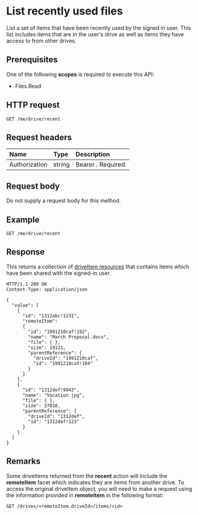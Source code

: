 # List recently used files

List a set of items that have been recently used by the signed in user. This list
includes items that are in the user's drive as well as items they have access to
from other drives.

## Prerequisites
One of the following **scopes** is required to execute this API:

  * Files.Read

## HTTP request

<!-- { "blockType": "ignored" } -->
```
GET /me/drive/recent
```

## Request headers

| Name          | Type   | Description                                                                                                                                                                                       |
|:--------------|:-------|:--------------------------------------------------------------------------------------------------------------------------------------------------------------------------------------------------|
| Authorization | string | Bearer <token>. Required.                                                                                                                                                                         |

## Request body
Do not supply a request body for this method.

## Example

<!-- { "blockType": "request", "name": "drive-recent", "scopes": "files.read" } -->
```http
GET /me/drive/recent
```

## Response

This returns a collection of [driveItem resources](../resources/driveitem.md)
that contains items which have been shared with the signed-in user.


<!-- { "blockType": "response", "@odata.type": "microsoft.graph.driveItem", "isCollection": true, "truncated": true } -->
```http
HTTP/1.1 200 OK
Content-Type: application/json

{
  "value": [
    {
      "id": "1312abc!1231",
      "remoteItem":
      {
        "id": "1991210caf!192",
        "name": "March Proposal.docx",
        "file": { },
        "size": 19121,
        "parentReference": {
          "driveId": "1991210caf",
          "id": "1991210caf!104"
        }
      }
    },
    {
      "id": "1312def!9943",
      "name": "Vacation.jpg",
      "file": { },
      "size": 37810,
      "parentReference": {
        "driveId": "1312def",
        "id": "1312def!123"
      }
    }
  ]
}
```

## Remarks

Some driveItems returned from the **recent** action will include the **remoteItem**
facet which indicates they are items from another drive. To access the original
driveItem object, you will need to make a request using the information provided
in **remoteItem** in the following format:

<!-- {"blockType": "ignored"} -->
```http
GET /drives/<remoteItem.driveId>/items/<id>
```

<!-- {
  "type": "#page.annotation",
  "description": "Retrieve a list of files shared with the signed-in user.",
  "keywords": "sharedWithMe onedrive shared files",
  "section": "documentation",
  "tocPath": "OneDrive/Drive/Shared with me"
} -->


<!-- {
  "type": "#page.annotation",
  "description": "Get recent files.",
  "tocPath": "/beta reference/OneDrive/drive/Recent files",
  "apiVersion": "beta",
  "section": "documentation",
  "canonicalURL": "/en-us/api-reference/v1.0/api/drive_recent"
} -->
